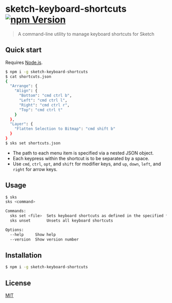 # sketch-keyboard-shortcuts [![npm Version](https://badgen.net/npm/v/sketch-keyboard-shortcuts)](https://www.npmjs.org/package/sketch-keyboard-shortcuts)

> A command-line utility to manage keyboard shortcuts for Sketch

## Quick start

Requires [Node.js](https://nodejs.org/).

```sh
$ npm i -g sketch-keyboard-shortcuts
$ cat shortcuts.json
{
  "Arrange": {
    "Align": {
      "Bottom": "cmd ctrl b",
      "Left": "cmd ctrl l",
      "Right": "cmd ctrl r",
      "Top": "cmd ctrl t"
    }
  },
  "Layer": {
    "Flatten Selection to Bitmap": "cmd shift b"
  }
}
$ sks set shortcuts.json
```

- The path to each menu item is specified via a nested JSON object.
- Each keypress within the shortcut is to be separated by a space.
- Use `cmd`, `ctrl`, `opt`, and `shift` for modifier keys, and `up`, `down`, `left`, and `right` for arrow keys.

## Usage

```sh
$ sks
sks <command>

Commands:
  sks set <file>  Sets keyboard shortcuts as defined in the specified file
  sks unset       Unsets all keyboard shortcuts

Options:
  --help     Show help                                                 [boolean]
  --version  Show version number                                       [boolean]
```

## Installation

```sh
$ npm i -g sketch-keyboard-shortcuts
```

## License

[MIT](LICENSE.md)
